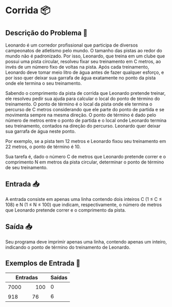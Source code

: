 # Corrida 📦

## Descrição do Problema 📝

Leonardo é um corredor profissional que participa de diversos campeonatos de atletismo pelo mundo. O tamanho das pistas ao redor do mundo não é padronizado. Por isso, Leonardo, que treina em um clube que possui uma pista circular, resolveu fixar seu treinamento em C metros, ao invés de um número fixo de voltas na pista. Após cada treinamento, Leonardo deve tomar meio litro de água antes de fazer qualquer esforço, e por isso quer deixar sua garrafa de água exatamente no ponto da pista onde ele termina o seu treinamento.

Sabendo o comprimento da pista de corrida que Leonardo pretende treinar, ele resolveu pedir sua ajuda para calcular o local do ponto de término do treinamento. O ponto de término é o local da pista onde ele termina o percurso de C metros considerando que ele parte do ponto de partida e se movimenta sempre na mesma direção. O ponto de término é dado pelo número de metros entre o ponto de partida e o local onde Leonardo termina seu treinamento, contados na direção do percurso. Leonardo quer deixar sua garrafa de água neste ponto.

Por exemplo, se a pista tem 12 metros e Leonardo fixou seu treinamento em 22 metros, o ponto de término é 10.

Sua tarefa é, dado o número C de metros que Leonardo pretende correr e o comprimento N em metros da pista circular, determinar o ponto de término de seu treinamento.

## Entrada 📥

A entrada consiste em apenas uma linha contendo dois inteiros C (1 ≤ C ≤ 108) e N (1 ≤ N ≤ 100) que indicam, respectivamente, o número de metros que Leonardo pretende correr e o comprimento da pista.

## Saída 📥

Seu programa deve imprimir apenas uma linha, contendo apenas um inteiro, indicando o ponto de término do treinamento de Leonardo.

## Exemplos de Entrada 🚀

| Entradas  | Saídas |
| ------------- | ------------- |
| 7000ㅤㅤㅤ100 | 0 |
| 918ㅤㅤㅤ76 | 6 |
